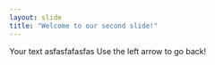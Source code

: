 ```yaml
---
layout: slide
title: "Welcome to our second slide!"
---
```

Your text asfasfafasfas
Use the left arrow to go back!
